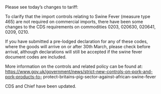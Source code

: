 Please see today’s changes to tariff:

To clarify that the import controls relating to Swine Fever (measure type 465) are not required
on commercial imports, there have been some changes to the CDS requirements on
commodities 0203, 020630, 020641, 0209, 0210.

If you have submitted a pre-lodged declaration for any of these codes, where the goods will
arrive on or after 30th March, please check before arrival, although declarations will still be
accepted if the swine fever document codes are included.

More information on the controls and related policy can be found at:
https://www.gov.uk/government/news/strict-new-controls-on-pork-and-pork-products-to-
protect-britains-pig-sector-against-african-swine-fever

CDS and Chief have been updated.
